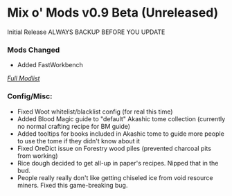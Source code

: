 # Mix o' Mods v0.9 Beta (Unreleased)
Initial Release
ALWAYS BACKUP BEFORE YOU UPDATE   
  
  
### Mods Changed
* Added FastWorkbench  

*[Full Modlist](https://docs.google.com/spreadsheets/d/1tRUqneTiYJFufnSGGCGypk6drw9T70atX_EO47BeuM0/edit?usp=sharing)*  
  
  
### Config/Misc:  
+ Fixed Woot whitelist/blacklist config (for real this time)
+ Added Blood Magic guide to "default" Akashic tome collection (currently no normal crafting recipe for BM guide)
+ Added tooltips for books included in Akashic tome to guide more people to use the tome if they didn't know about it
+ Fixed OreDict issue on Forestry wood piles (prevented charcoal pits from working)
+ Rice dough decided to get all-up in paper's recipes. Nipped that in the bud.  
+ People really really don't like getting chiseled ice from void resource miners. Fixed this game-breaking bug.
